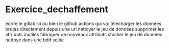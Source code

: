 # Exercice_dechaffement
écrire le gitlab-ci ou bien le github actions qui va: télécharger les données brutes directement depuis une url nettoyer le jeu de données supprimer les attributs inutiles fabriquer de nouveaux attributs stocker le jeu de données nettoyé dans une bdd sqlite
